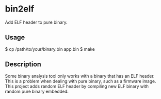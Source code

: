 # bin2elf

Add ELF header to pure binary.

## Usage

$ cp /path/to/your/binary.bin app.bin
$ make

## Description

Some binary analysis tool only works with a binary that has an ELF header.
This is a problem when dealing with pure binary, such as a firmware image.
This project adds random ELF header by compiling new ELF binary with random pure binary embedded.


